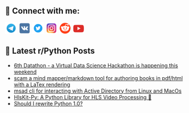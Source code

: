 ## 🔎 Connect with me:
[<img src="https://github.com/bullbesh/bullbesh/blob/main/images/Telegram.png" width="32" height="32" />](https://t.me/bullbesh)
[<img src="https://github.com/bullbesh/bullbesh/blob/main/images/VK.png" width="32" height="32" />](https://vk.com/bullbesh)
[<img src="https://github.com/bullbesh/bullbesh/blob/main/images/Twitter.png" width="32" height="32" />](https://twitter.com/bullbesh1)
[<img src="https://github.com/bullbesh/bullbesh/blob/main/images/Instagram.png" width="32" height="32" />](https://www.instagram.com/bullbesh)
[<img src="https://github.com/bullbesh/bullbesh/blob/main/images/Reddit.png" width="32" height="32" />](https://www.reddit.com/user/bullbesh)
[<img src="https://github.com/bullbesh/bullbesh/blob/main/images/YouTube.png" width="32" height="32" />](https://www.youtube.com/channel/UCtfjRs6uzgq5mfm8S06WTcg)

## 📕 Latest r/Python Posts
<!-- BLOG-POST-LIST:START -->
- [6th Datathon - a Virtual Data Science Hackathon is happening this weekend](https://www.reddit.com/r/Python/comments/1k4b7lx/6th_datathon_a_virtual_data_science_hackathon_is/)
- [scam a mind mapper/markdown tool for authoring books in pdf/html with a LaTex rendering](https://www.reddit.com/r/Python/comments/1k4aq5o/scam_a_mind_mappermarkdown_tool_for_authoring/)
- [msad cli for interacting with Active Directory from Linux and MacOs](https://www.reddit.com/r/Python/comments/1k48gvr/msad_cli_for_interacting_with_active_directory/)
- [HlsKit-Py: A Python Library for HLS Video Processing 🚀](https://www.reddit.com/r/Python/comments/1k4457m/hlskitpy_a_python_library_for_hls_video_processing/)
- [Should I rewrite Python 1.0?](https://www.reddit.com/r/Python/comments/1k41cmf/should_i_rewrite_python_10/)
<!-- BLOG-POST-LIST:END -->
